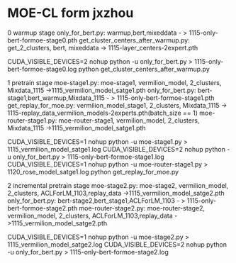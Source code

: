 # MOE-CL form jxzhou

0 warmup stage 
only_for_bert.py: warmup,bert,mixeddata - > 1115-only-bert-formoe-stage0.pth
get_cluster_centers_after_warmup.py: get_2_clusters, bert, mixeddata -> 1115-layer_centers-2expert.pth

CUDA_VISIBLE_DEVICES=2 nohup python -u only_for_bert.py > 1115-only-bert-formoe-stage0.log
python get_cluster_centers_after_warmup.py


1 pretrain stage
moe-stage1.py: moe-stage1, vermilion_model, 2_clusters, Mixdata_1115 ->1115_vermilion_model_satge1.pth
only_for_bert.py: bert-stage1,bert_warmup,Mixdata_1115 - > 1115-only-bert-formoe-stage1.pth
get_replay_for_moe.py: vermilion_model_stage1, 2_clusters, Mixdata_1115 -> 1115-replay_data_vermilion_models-2experts.pth(batch_size == 1)
moe-router-stage1.py: moe-router-stage1, vermilion_model, 2_clusters, Mixdata_1115 ->1115_vermilion_model_satge1.pth


CUDA_VISIBLE_DEVICES=1 nohup python -u moe-stage1.py > 1115_vermilion_model_satge1.log
CUDA_VISIBLE_DEVICES=2 nohup python -u only_for_bert.py > 1115-only-bert-formoe-stage1.log
CUDA_VISIBLE_DEVICES=1 nohup python -u moe-router-stage1.py > 1120_rose_model_satge1.log
python get_replay_for_moe.py


2 incremental pretrain stage
moe-stage2.py: moe-stage2, vermilion_model, 2_clusters, ACLForLM_1103,replay_data ->1115_vermilion_model_satge2.pth
only_for_bert.py: bert-stage2,bert_stage1,ACLForLM_1103 - > 1115-only-bert-formoe-stage2.pth
moe-router-stage2.py: moe-router-stage2, vermilion_model, 2_clusters, ACLForLM_1103,replay_data ->1115_vermilion_model_satge2.pth


CUDA_VISIBLE_DEVICES=1 nohup python -u moe-stage2.py > 1115_vermilion_model_satge2.log
CUDA_VISIBLE_DEVICES=2 nohup python -u only_for_bert.py > 1115-only-bert-formoe-stage2.log


